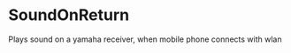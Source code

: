 SoundOnReturn
=============

Plays sound on a yamaha receiver, when mobile phone connects with wlan
